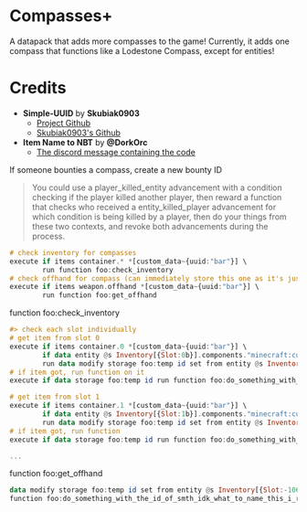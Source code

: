 # Compasses+
A datapack that adds more compasses to the game!
Currently, it adds one compass that functions like a Lodestone Compass, except for entities!

# Credits
- **Simple-UUID** by **Skubiak0903**
  - [Project Github](https://github.com/Skubiak0903/Simple-UUID)
  - [Skubiak0903's Github](https://github.com/Skubiak0903)
- **Item Name to NBT** by **@DorkOrc**
  - [The discord message containing the code](https://discord.com/channels/154777837382008833/1275839527864500265/1276056392196816970)

If someone bounties a compass, create a new bounty ID
> You could use a player_killed_entity advancement with a condition checking if the player killed another player,
> then reward a function that checks who received a entity_killed_player advancement for which condition is being
> killed by a player, then do your things from these two contexts, and revoke both advancements during the process.
```hs
# check inventory for compasses
execute if items container.* *[custom_data~{uuid:"bar"}] \
        run function foo:check_inventory
# check offhand for compass (can immediately store this one as it's just one slot)
execute if items weapon.offhand *[custom_data~{uuid:"bar"}] \
        run function foo:get_offhand
```
function foo:check_inventory
```hs
#> check each slot individually
# get item from slot 0
execute if items container.0 *[custom_data~{uuid:"bar"}] \
        if data entity @s Inventory[{Slot:0b}].components."minecraft:custom_data".id \
        run data modify storage foo:temp id set from entity @s Inventory[{Slot:0b}].components."minecraft:custom_data".id
# if item got, run function on it
execute if data storage foo:temp id run function foo:do_something_with_the_id_of_smth_idk_what_to_name_this_i_ran_out_of_dummy_names

# get item from slot 1
execute if items container.1 *[custom_data~{uuid:"bar"}] \
        if data entity @s Inventory[{Slot:1b}].components."minecraft:custom_data".id \
        run data modify storage foo:temp id set from entity @s Inventory[{Slot:1b}].components."minecraft:custom_data".id
# if item got, run function
execute if data storage foo:temp id run function foo:do_something_with_the_id_of_smth_idk_what_to_name_this_i_ran_out_of_dummy_names

...
```
function foo:get_offhand
```hs
data modify storage foo:temp id set from entity @s Inventory[{Slot:-106b}].components."minecraft:custom_data".id
function foo:do_something_with_the_id_of_smth_idk_what_to_name_this_i_ran_out_of_dummy_names
```